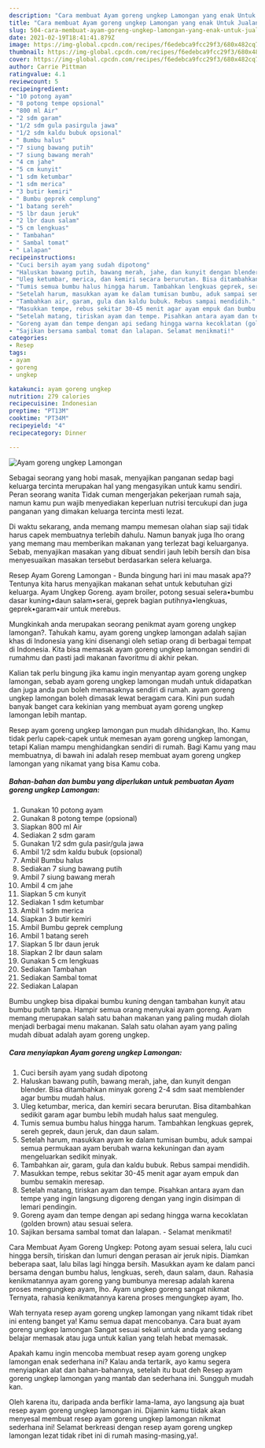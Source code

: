 ```yaml
---
description: "Cara membuat Ayam goreng ungkep Lamongan yang enak Untuk Jualan"
title: "Cara membuat Ayam goreng ungkep Lamongan yang enak Untuk Jualan"
slug: 504-cara-membuat-ayam-goreng-ungkep-lamongan-yang-enak-untuk-jualan
date: 2021-02-19T18:41:41.879Z
image: https://img-global.cpcdn.com/recipes/f6edebca9fcc29f3/680x482cq70/ayam-goreng-ungkep-lamongan-foto-resep-utama.jpg
thumbnail: https://img-global.cpcdn.com/recipes/f6edebca9fcc29f3/680x482cq70/ayam-goreng-ungkep-lamongan-foto-resep-utama.jpg
cover: https://img-global.cpcdn.com/recipes/f6edebca9fcc29f3/680x482cq70/ayam-goreng-ungkep-lamongan-foto-resep-utama.jpg
author: Carrie Pittman
ratingvalue: 4.1
reviewcount: 5
recipeingredient:
- "10 potong ayam"
- "8 potong tempe opsional"
- "800 ml Air"
- "2 sdm garam"
- "1/2 sdm gula pasirgula jawa"
- "1/2 sdm kaldu bubuk opsional"
- " Bumbu halus"
- "7 siung bawang putih"
- "7 siung bawang merah"
- "4 cm jahe"
- "5 cm kunyit"
- "1 sdm ketumbar"
- "1 sdm merica"
- "3 butir kemiri"
- " Bumbu geprek cemplung"
- "1 batang sereh"
- "5 lbr daun jeruk"
- "2 lbr daun salam"
- "5 cm lengkuas"
- " Tambahan"
- " Sambal tomat"
- " Lalapan"
recipeinstructions:
- "Cuci bersih ayam yang sudah dipotong"
- "Haluskan bawang putih, bawang merah, jahe, dan kunyit dengan blender. Bisa ditambahkan minyak goreng 2-4 sdm saat memblender agar bumbu mudah halus."
- "Uleg ketumbar, merica, dan kemiri secara berurutan. Bisa ditambahkan sedikit garam agar bumbu lebih mudah halus saat menguleg."
- "Tumis semua bumbu halus hingga harum. Tambahkan lengkuas geprek, sereh geprek, daun jeruk, dan daun salam."
- "Setelah harum, masukkan ayam ke dalam tumisan bumbu, aduk sampai semua permukaan ayam berubah warna kekuningan dan ayam mengeluarkan sedikit minyak."
- "Tambahkan air, garam, gula dan kaldu bubuk. Rebus sampai mendidih."
- "Masukkan tempe, rebus sekitar 30-45 menit agar ayam empuk dan bumbu semakin meresap."
- "Setelah matang, tiriskan ayam dan tempe. Pisahkan antara ayam dan tempe yang ingin langsung digoreng dengan yang ingin disimpan di lemari pendingin."
- "Goreng ayam dan tempe dengan api sedang hingga warna kecoklatan (golden brown) atau sesuai selera."
- "Sajikan bersama sambal tomat dan lalapan. Selamat menikmati!"
categories:
- Resep
tags:
- ayam
- goreng
- ungkep

katakunci: ayam goreng ungkep 
nutrition: 279 calories
recipecuisine: Indonesian
preptime: "PT13M"
cooktime: "PT34M"
recipeyield: "4"
recipecategory: Dinner

---
```



![Ayam goreng ungkep Lamongan](https://img-global.cpcdn.com/recipes/f6edebca9fcc29f3/680x482cq70/ayam-goreng-ungkep-lamongan-foto-resep-utama.jpg)

Sebagai seorang yang hobi masak, menyajikan panganan sedap bagi keluarga tercinta merupakan hal yang mengasyikan untuk kamu sendiri. Peran seorang  wanita Tidak cuman mengerjakan pekerjaan rumah saja, namun kamu pun wajib menyediakan keperluan nutrisi tercukupi dan juga panganan yang dimakan keluarga tercinta mesti lezat.

Di waktu  sekarang, anda memang mampu memesan olahan siap saji tidak harus capek membuatnya terlebih dahulu. Namun banyak juga lho orang yang memang mau memberikan makanan yang terlezat bagi keluarganya. Sebab, menyajikan masakan yang dibuat sendiri jauh lebih bersih dan bisa menyesuaikan masakan tersebut berdasarkan selera keluarga. 

Resep Ayam Goreng Lamongan - Bunda bingung hari ini mau masak apa?? Tentunya kita harus menyajikan makanan sehat untuk kebutuhan gizi keluarga. Ayam Ungkep Goreng. ayam broiler, potong sesuai selera•bumbu dasar kuning•daun salam•serai, geprek bagian putihnya•lengkuas, geprek•garam•air untuk merebus.

Mungkinkah anda merupakan seorang penikmat ayam goreng ungkep lamongan?. Tahukah kamu, ayam goreng ungkep lamongan adalah sajian khas di Indonesia yang kini disenangi oleh setiap orang di berbagai tempat di Indonesia. Kita bisa memasak ayam goreng ungkep lamongan sendiri di rumahmu dan pasti jadi makanan favoritmu di akhir pekan.

Kalian tak perlu bingung jika kamu ingin menyantap ayam goreng ungkep lamongan, sebab ayam goreng ungkep lamongan mudah untuk didapatkan dan juga anda pun boleh memasaknya sendiri di rumah. ayam goreng ungkep lamongan boleh dimasak lewat beragam cara. Kini pun sudah banyak banget cara kekinian yang membuat ayam goreng ungkep lamongan lebih mantap.

Resep ayam goreng ungkep lamongan pun mudah dihidangkan, lho. Kamu tidak perlu capek-capek untuk memesan ayam goreng ungkep lamongan, tetapi Kalian mampu menghidangkan sendiri di rumah. Bagi Kamu yang mau membuatnya, di bawah ini adalah resep membuat ayam goreng ungkep lamongan yang nikamat yang bisa Kamu coba.

<!--inarticleads1-->

##### Bahan-bahan dan bumbu yang diperlukan untuk pembuatan Ayam goreng ungkep Lamongan:

1. Gunakan 10 potong ayam
1. Gunakan 8 potong tempe (opsional)
1. Siapkan 800 ml Air
1. Sediakan 2 sdm garam
1. Gunakan 1/2 sdm gula pasir/gula jawa
1. Ambil 1/2 sdm kaldu bubuk (opsional)
1. Ambil  Bumbu halus
1. Sediakan 7 siung bawang putih
1. Ambil 7 siung bawang merah
1. Ambil 4 cm jahe
1. Siapkan 5 cm kunyit
1. Sediakan 1 sdm ketumbar
1. Ambil 1 sdm merica
1. Siapkan 3 butir kemiri
1. Ambil  Bumbu geprek cemplung
1. Ambil 1 batang sereh
1. Siapkan 5 lbr daun jeruk
1. Siapkan 2 lbr daun salam
1. Gunakan 5 cm lengkuas
1. Sediakan  Tambahan
1. Sediakan  Sambal tomat
1. Sediakan  Lalapan


Bumbu ungkep bisa dipakai bumbu kuning dengan tambahan kunyit atau bumbu putih tanpa. Hampir semua orang menyukai ayam goreng. Ayam memang merupakan salah satu bahan makanan yang paling mudah diolah menjadi berbagai menu makanan. Salah satu olahan ayam yang paling mudah dibuat adalah ayam goreng ungkep. 

<!--inarticleads2-->

##### Cara menyiapkan Ayam goreng ungkep Lamongan:

1. Cuci bersih ayam yang sudah dipotong
1. Haluskan bawang putih, bawang merah, jahe, dan kunyit dengan blender. Bisa ditambahkan minyak goreng 2-4 sdm saat memblender agar bumbu mudah halus.
1. Uleg ketumbar, merica, dan kemiri secara berurutan. Bisa ditambahkan sedikit garam agar bumbu lebih mudah halus saat menguleg.
1. Tumis semua bumbu halus hingga harum. Tambahkan lengkuas geprek, sereh geprek, daun jeruk, dan daun salam.
1. Setelah harum, masukkan ayam ke dalam tumisan bumbu, aduk sampai semua permukaan ayam berubah warna kekuningan dan ayam mengeluarkan sedikit minyak.
1. Tambahkan air, garam, gula dan kaldu bubuk. Rebus sampai mendidih.
1. Masukkan tempe, rebus sekitar 30-45 menit agar ayam empuk dan bumbu semakin meresap.
1. Setelah matang, tiriskan ayam dan tempe. Pisahkan antara ayam dan tempe yang ingin langsung digoreng dengan yang ingin disimpan di lemari pendingin.
1. Goreng ayam dan tempe dengan api sedang hingga warna kecoklatan (golden brown) atau sesuai selera.
1. Sajikan bersama sambal tomat dan lalapan. - Selamat menikmati!


Cara Membuat Ayam Goreng Ungkep: Potong ayam sesuai selera, lalu cuci hingga bersih, tiriskan dan lumuri dengan perasan air jeruk nipis. Diamkan beberapa saat, lalu bilas lagi hingga bersih. Masukkan ayam ke dalam panci bersama dengan bumbu halus, lengkuas, sereh, daun salam, daun. Rahasia kenikmatannya ayam goreng yang bumbunya meresap adalah karena proses mengungkep ayam, lho. Ayam ungkep goreng sangat nikmat Ternyata, rahasia kenikmatannya karena proses mengungkep ayam, lho. 

Wah ternyata resep ayam goreng ungkep lamongan yang nikamt tidak ribet ini enteng banget ya! Kamu semua dapat mencobanya. Cara buat ayam goreng ungkep lamongan Sangat sesuai sekali untuk anda yang sedang belajar memasak atau juga untuk kalian yang telah hebat memasak.

Apakah kamu ingin mencoba membuat resep ayam goreng ungkep lamongan enak sederhana ini? Kalau anda tertarik, ayo kamu segera menyiapkan alat dan bahan-bahannya, setelah itu buat deh Resep ayam goreng ungkep lamongan yang mantab dan sederhana ini. Sungguh mudah kan. 

Oleh karena itu, daripada anda berfikir lama-lama, ayo langsung aja buat resep ayam goreng ungkep lamongan ini. Dijamin kamu tiidak akan menyesal membuat resep ayam goreng ungkep lamongan nikmat sederhana ini! Selamat berkreasi dengan resep ayam goreng ungkep lamongan lezat tidak ribet ini di rumah masing-masing,ya!.

